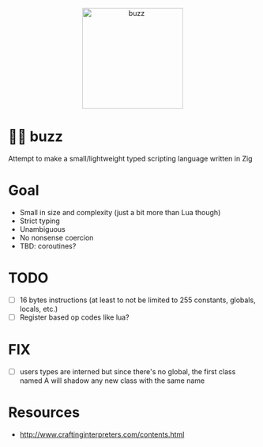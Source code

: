<p align="center">
    <img src="https://github.com/giann/buzz/raw/main/logo.png" alt="buzz" width="204" height="204">
</p>

# 👨‍🚀 buzz
Attempt to make a small/lightweight typed scripting language written in Zig

# Goal
- Small in size and complexity (just a bit more than Lua though)
- Strict typing
- Unambiguous
- No nonsense coercion
- TBD: coroutines?

# TODO
- [ ] 16 bytes instructions (at least to not be limited to 255 constants, globals, locals, etc.)
- [ ] Register based op codes like lua?

# FIX
- [ ] users types are interned but since there's no global, the first class named A will shadow any new class with the same name

# Resources
- http://www.craftinginterpreters.com/contents.html
